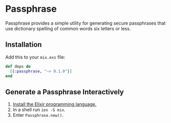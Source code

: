 # Passphrase

Passphrase provides a simple utility for generating secure
passphrases that use dictionary spelling of common words
six letters or less. 

## Installation

Add this to your `mix.exs` file:

```elixir
def deps do
  [{:passphrase, "~> 0.1.0"}]
end
```

## Generate a Passphrase Interactively

1. [Install the Elixir programming language.][ex]
2. In a shell run `iex -S mix`.
3. Enter `Passphrase.new()`.

[ex]: https://elixir-lang.org/install.html
